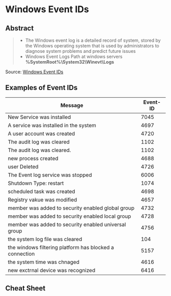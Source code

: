 
Windows Event IDs 
=================

Abstract 
---------

> * The Windows event log is a detailed record of system, stored by the Windows operating system that is used by administrators to diagnose system problems and predict future issues 
> * Windows Event Logs Path at windows servers **%SystemRoot%\System32\Winevt\Logs**


Source: <a href='https://docs.microsoft.com/en-us/windows-server/identity/ad-ds/plan/appendix-l--events-to-monitor' target='_blank'>Windows Event IDs</a> 


Examples of Event IDs
--------------

| Message | Event-ID |
|--|--|
| New Service was installed  | 7045 |
| A service was installed in the system  | 4697 |
| A user account was created | 4720 |
| The audit log was cleared | 1102 |
| The audit log was cleared. | 1102 |
| new process created | 4688 |
| user Deleted | 4726 |
| The Event log service was stopped |6006 |
| Shutdown Type: restart | 1074 |
| scheduled task was created | 4698 |
| Registry vakue was modified | 4657 |
| member was added to security enabled global group | 4732 |
| member was added to security enabled local group | 4728 |
| member was added to security enabled universal group | 4756 |
| the system log file was cleared | 104 |
| the windows filtering platform has blocked a connection | 5157 |
| the system time was chnaged | 4616 |
| new exctrnal device was recognized | 6416 |



Cheat Sheet 
-----------

